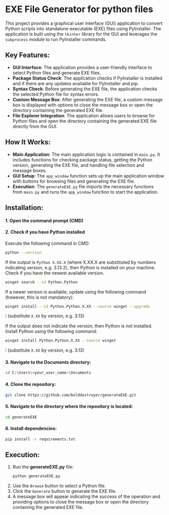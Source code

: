 # EXE File Generator for python files

This project provides a graphical user interface (GUI) application to convert Python scripts into standalone executable (EXE) files using PyInstaller. The application is built using the `tkinter` library for the GUI and leverages the `subprocess` module to run PyInstaller commands.

## Key Features:

- **GUI Interface**: The application provides a user-friendly interface to select Python files and generate EXE files.
- **Package Status Check**: The application checks if PyInstaller is installed and if there are any updates available for PyInstaller and pip.
- **Syntax Check**: Before generating the EXE file, the application checks the selected Python file for syntax errors.
- **Custom Message Box**: After generating the EXE file, a custom message box is displayed with options to close the message box or open the directory containing the generated EXE file.
- **File Explorer Integration**: The application allows users to browse for Python files and open the directory containing the generated EXE file directly from the GUI.

## How It Works:

- **Main Application**: The main application logic is contained in `main.py`. It includes functions for checking package status, getting the Python version, generating the EXE file, and handling file selection and message boxes.
- **GUI Setup**: The `app_window` function sets up the main application window with buttons for browsing files and generating the EXE file.
- **Execution**: The `generateEXE.py` file imports the necessary functions from `main.py` and runs the `app_window` function to start the application.

## Installation:

#### 1. Open the command prompt (CMD)

#### 2. Check if you have Python installed

Execute the following command in CMD:

```sh
python --version
```

If the output is `Python X.XX.X` (where X.XX.X are substituted by numbers indicating version, e.g. 3.13.2), then Python is installed on your machine.
Check if you have the newest available version.

```sh
winget search --id Python.Python
```

If a newer version is available, update using the following command (however, this is not mandatory):

```sh
winget install --id Python.Python.X.XX --source winget --upgrade
```

:grey_exclamation: (substitute `X.XX` by version, e.g. 3.13)

If the output does not indicate the version, then Python is not installed.
Install Python using the following command:

```sh
winget install Python.Python.X.XX --source winget
```

:grey_exclamation: (substitute `X.XX` by version, e.g. 3.13)

#### 3. Navigate to the Documents directory:

```sh
cd C:\Users\<your_user_name>\Documents
```

#### 4. Clone the repository:

```sh
git clone https://github.com/bolddestroyer/generateEXE.git
```

#### 5. Navigate to the directory where the repository is located:

```sh
cd generateEXE
```

#### 6. Install dependencies:

```sh
pip install -r requirements.txt
```

## Execution:

1. Run the **generateEXE.py** file:
   ```sh
   python generateEXE.py
   ```
2. Use the `Browse` button to select a Python file.
3. Click the `Generate` button to generate the EXE file.
4. A message box will appear indicating the success of the operation and providing options to close the message box or open the directory containing the generated EXE file.
